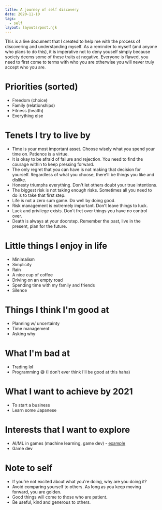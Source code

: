 ```yaml
---
title: A journey of self discovery
date: 2020-11-10
tags:
  - self
layout: layouts/post.njk
---
```


This is a live document that I created to help me with the process of discovering and understanding myself. As a reminder to myself (and anyone who plans to do this), it is imperative not to deny youself simply because society deems some of these traits at negative. Everyone is flawed, you need to first come to terms with who you are otherwise you will never truly accept who you are.
# Priorities (sorted)
- Freedom (choice)
- Family (relationships)
- Fitness (health)
- Everything else

# Tenets I try to live by
- Time is your most important asset. Choose wisely what you spend your time on. Patience is a virtue.
- It is okay to be afraid of failure and rejection. You need to find the courage within to keep pressing forward.
- The only regret that you can have is not making that decision for yourself. Regardless of what you choose, there'll be things you like and dislike. 
- Honesty triumphs everything. Don't let others doubt your true intentions.
- The biggest risk is not taking enough risks. Sometimes all you need to do is to take that first step.
- Life is not a zero sum game. Do well by doing good.
- Risk management is extremely important. Don't leave things to luck.
- Luck and privilege exists. Don't fret over things you have no control over.
- Death is always at your doorstep. Remember the past, live in the present, plan for the future.

# Little things I enjoy in life
- Minimalism
- Simplicity
- Rain
- A nice cup of coffee
- Driving on an empty road
- Spending time with my family and friends
- Silence

# Things I think I'm good at
- Planning w/ uncertainty
- Time management
- Asking why

# What I'm bad at
- Trading lol
- Programming 😅 (I don't ever think I'll be good at this haha)

# What I want to achieve by 2021
- To start a business
- Learn some Japanese

# Interests that I want to explore
- AI/ML in games (machine learning, game dev) - [example](https://www.youtube.com/watch?v=saNNQUKjCXQ)
- Game dev

# Note to self
- If you're not excited about what you're doing, why are you doing it?
- Avoid comparing yourself to others. As long as you keep moving forward, you are golden.
- Good things will come to those who are patient.
- Be useful, kind and generous to others.